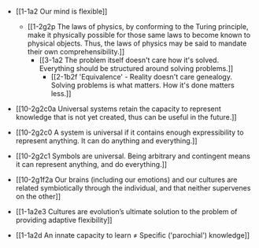 - [[1-1a2 Our mind is flexible]]
	- [[1-2g2p The laws of physics, by conforming to the Turing principle, make it physically possible for those same laws to become known to physical objects. Thus, the laws of physics may be said to mandate their own comprehensibility.]]
		- [[3-1a2 The problem itself doesn't care how it's solved. Everything should be structured around solving problems.]]
			- [[2-1b2f 'Equivalence' - Reality doesn't care genealogy. Solving problems is what matters. How it's done matters less.]]
- [[10-2g2c0a Universal systems retain the capacity to represent knowledge that is not yet created, thus can be useful in the future.]]
- [[10-2g2c0 A system is universal if it contains enough expressibility to represent anything. It can do anything and everything.]]
- [[10-2g2c1 Symbols are universal. Being arbitrary and contingent means it can represent anything, and do everything.]]
- [[10-2g1f2a Our brains (including our emotions) and our cultures are related symbiotically through the individual, and that neither supervenes on the other]]
- [[1-1a2e3 Cultures are evolution’s ultimate solution to the problem of providing adaptive flexibility]]

- [[1-1a2d An innate capacity to learn ≠ Specific ('parochial') knowledge]]
